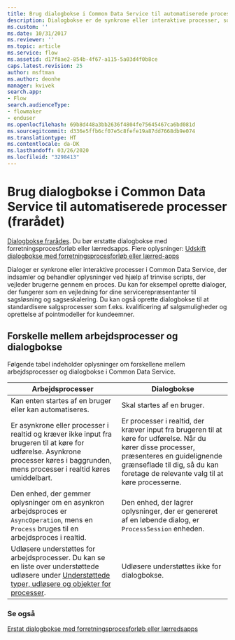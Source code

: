 ```yaml
---
title: Brug dialogbokse i Common Data Service til automatiserede processer (frarådet) | Microsoft Docs
description: Dialogbokse er de synkrone eller interaktive processer, som indsamler og behandler oplysninger ved hjælp af trinvise scripts for at dirigere brugere gennem en proces
ms.custom: ''
ms.date: 10/31/2017
ms.reviewer: ''
ms.topic: article
ms.service: flow
ms.assetid: d17f8ae2-854b-4f67-a115-5a03d4f0b8ce
caps.latest.revision: 25
author: msftman
ms.author: deonhe
manager: kvivek
search.app:
- Flow
search.audienceType:
- flowmaker
- enduser
ms.openlocfilehash: 69b8d448a3bb2636f4804fe75645467ca6bd081d
ms.sourcegitcommit: d336e5ffb6cf07e5c8fefe19a87dd7668db9e074
ms.translationtype: HT
ms.contentlocale: da-DK
ms.lasthandoff: 03/26/2020
ms.locfileid: "3298413"
---
```

# <a name="use-common-data-service-dialogs-for-guided-processes-deprecated"></a>Brug dialogbokse i Common Data Service til automatiserede processer (frarådet)


[Dialogbokse frarådes](/dynamics365/get-started/whats-new/customer-engagement/important-changes-coming#dialogs-are-deprecated). Du bør erstatte dialogbokse med forretningsprocesforløb eller lærredsapps. Flere oplysninger: [Udskift dialogbokse med forretningsprocesforløb eller lærred-apps](replace-dialogs.md) 

Dialoger er synkrone eller interaktive processer i Common Data Service, der indsamler og behandler oplysninger ved hjælp af trinvise scripts, der vejleder brugerne gennem en proces. Du kan for eksempel oprette dialoger, der fungerer som en vejledning for dine servicerepræsentanter til sagsløsning og sagseskalering. Du kan også oprette dialogbokse til at standardisere salgsprocesser som f.eks. kvalificering af salgsmuligheder og oprettelse af pointmodeller for kundeemner.

## <a name="differences-between-workflows-and-dialogs"></a>Forskelle mellem arbejdsprocesser og dialogbokse

Følgende tabel indeholder oplysninger om forskellene mellem arbejdsprocesser og dialogbokse i Common Data Service.  


| Arbejdsprocesser     |    Dialogbokse      |
|---------------|--------------|
|                                                                                                  Kan enten startes af en bruger eller kan automatiseres.                                                                                                   |                                                                                          Skal startes af en bruger.                                                                                          |
|                                  Er asynkrone eller processer i realtid og kræver ikke input fra brugeren til at køre for udførelse. Asynkrone processer køres i baggrunden, mens processer i realtid køres umiddelbart.                                   | Er processer i realtid, der kræver input fra brugeren til at køre for udførelse. Når du kører disse processer, præsenteres en guidelignende grænseflade til dig, så du kan foretage de relevante valg til at køre processerne. |
|                                                    Den enhed, der gemmer oplysninger om en asynkron arbejdsproces er `AsyncOperation`, mens en `Process` bruges til en arbejdsproces i realtid.                                                     |                                                       Den enhed, der lagrer oplysninger, der er genereret af en løbende dialog, er `ProcessSession` enheden.                                                       |
|                  Udløsere understøttes for arbejdsprocesser. Du kan se en liste over understøttede udløsere under [Understøttede typer, udløsere og objekter for processer](/dynamics365/customer-engagement/developer/supported-types-triggers-entities-actions-processes).                   |                                                                                   Udløsere understøttes ikke for dialogbokse.                                                                                    |
  
### <a name="see-also"></a>Se også
[Erstat dialogbokse med forretningsprocesforløb eller lærredsapps](replace-dialogs.md)
